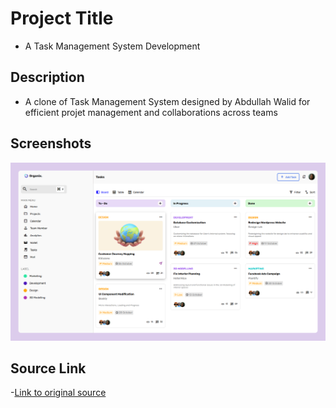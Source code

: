 # Project Title
- A Task Management System Development

## Description
- A clone of Task Management System designed by Abdullah Walid for efficient projet management and collaborations across teams

## Screenshots
![Screenshot](./images/complete-dashboard.png)

## Source Link
-[Link to original source](https://www.behance.net/gallery/209914309/Task-Management-System-Dashboard-Web-App?tracking_source=search_projects)